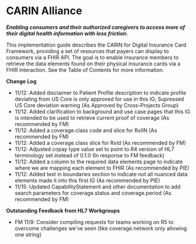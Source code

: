 # CARIN Alliance
**_Enabling consumers and their authorized caregivers to access more of their digital health information with less friction._**

This implementation guide describes the CARIN for Digital Insurance Card Framework, providing a set of resources that payers can display to consumers via a FHIR API. The goal is to enable insurance members to retrieve the data elements found on their physical insurance cards via a FHIR interaction. See the Table of Contents for more information.

**Change Log**

* 11/12: Added disclaimer to Patient Profile description to indicate profile deviating from US Core is only approved for use in this IG; Supressed US Core deviation warning (As Approved by Cross-Projects Group)
* 11/12: Added clarification to background and use case pages that this IG is intended to be used to retrieve current proof of coverage (As recommended by FM)
* 11/12: Added a coverage.class code and slice for RxIIN (As recommended by FM)
* 11/12: Added a coverage.class slice for RxId (As recommended by FM)
* 11/12: Adjusted copay type value set to point to R4 version of HL7 terminology set instead of 0.1.0 (In response to FM feedback)
* 11/12: Added a column to the required data elements page to indicate where we are mapping each element to FHIR (As recommended by PIE)
* 11/12: Added text in boundaries section to indicate not all nuanced data elements made it into this first IG (As recommended by PIE)
* 11/15: Updated CapabilityStatement and other documentation to add search parameters for coverage.status and coverage.period (As recommended by FM)

**Outstanding Feedback from HL7 Workgroups**

* FM 11/9: Consider compiling requests for teams working on R5 to overcome challenges we've seen (like coverage.network only allowing one string)
